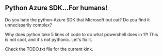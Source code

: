 ## Python Azure SDK...For humans!
Do you hate the python-Azure SDK that Microsoft put out?
Do you find it unnecissarily complex?


Why does python take 5 lines of code to do what powershell does in 1?!
This is not cool, and it's not pythonic. Let's fix it.

Check the TODO.txt file for the current kink.
